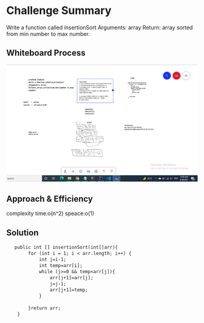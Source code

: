  # Challenge Summary
Write a function called insertionSort
Arguments: array
Return: array sorted from min number to max number.
## Whiteboard Process
![code26](code26.PNG)

## Approach & Efficiency
complexity
time:o(n^2)
speace:o(1)
## Solution
```
   public int [] insertionSort(int[]arr){
        for (int i = 1; i < arr.length; i++) {
            int j=i-1;
            int temp=arr[i];
            while (j>=0 && temp<arr[j]){
                arr[j+1]=arr[j];
                j=j-1;
                arr[j+1]=temp;
            }
            
        }return arr;
    }
```
